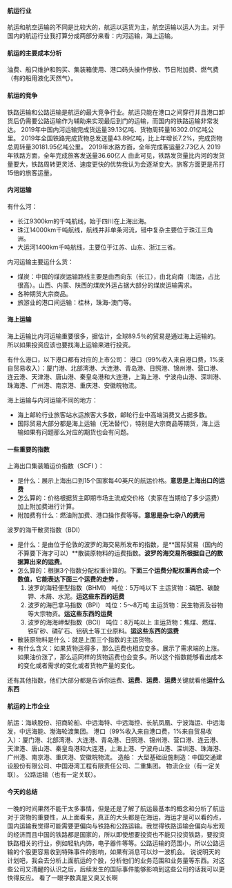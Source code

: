 #### 航运行业
航运和航空运输的不同是比较大的，航运以运货为主，航空运输以运人为主。对于国内的航运行业我打算分成两部分来看：内河运输，海上运输。

#### 航运的主要成本分析
油费、船只维护和购买、集装箱使用、港口码头操作停放、节日附加费、燃气费（有的船用液化天然气）。

#### 航运的竞争
铁路运输和公路运输是航运的最大竞争行业。航运只能在港口之间穿行并且港口卸货后仍需要公路运输作为辅助来实现最后到门的运输，而国内的铁路运输非常发达。
2019年中国内河运输完成货运量39.13亿吨、货物周转量16302.01亿吨公里。
2019年全国铁路完成货物总发送量43.89亿吨，比上年增长7.2%，完成货物总周转量30181.95亿吨公里。
2019年水路方面，全年完成客运量2.73亿人
2019年铁路方面，全年完成旅客发送量36.60亿人
由此可见，铁路发货量比内河的发货量要大，铁路周转更灵活、速度更快的优势我认为会逐渐变大。旅客方面更是吊打15倍的旅客运量。

#### 内河运输
有什么河：
- 长江9300km的千吨航线，始于四川在上海出海。
- 珠江14000km千吨航线，航线并非单条河流，错中复杂主要位于珠江三角洲。
- 大运河1400km千吨航线，主要位于江苏、山东、浙江三省。

内河运输主要运什么货：
- 煤炭：中国的煤炭运输路线主要是由西向东（长江），由北向南（海运，占比很高）。山西、内蒙、陕西的煤炭外运占据大部分的煤炭运输需求。
- 各种期货大宗商品。
- 旅游业的港口间运输：桂林，珠海-澳门等。

#### 海上运输
海上运输比内河运输重要很多，据估计，全球89.5％的贸易是通过海上运输的。所以如果投资应该也要找海上运输来进行投资。

有什么港口，以下港口都有对应的上市公司：
港口（99%收入来自港口费，1%来自贸易收入）：厦门港、北部湾港、大连港、青岛港、日照港、锦州港、营口港、连云港、天津港、唐山港、秦皇岛港和大连港，上海上港、宁波舟山港、深圳港、珠海港、广州港、南京港、重庆港、安徽皖物流。

海上运输与内河运输不同的地方：
- 海上邮轮行业旅客站水运旅客大多数，邮轮行业中高端消费又占据多数。
- 国际贸易大部分都是海上运输（无法替代），特别是大宗商品等期货，海上运输如果有问题那么对应的期货也会有问题。

#### 一些重要的指数
上海出口集装箱运价指数（SCFI ）：
- 是什么：展示上海出口到15个国家每40英尺的航运价格。**意思是上海出口的运费**
- 怎么算的：价格根据货主即期市场主流成交价格（卖家在当期给了多少运费）加上附加费进行计算。
- 附加费有什么：燃油附加费、港口操作费等等。**意思是杂七杂八的费用**

波罗的海干散货指数（BDI）
- 是什么：是由位于伦敦的波罗的海交易所发布的指数，是**国际贸易（国内的不算要下海才可以）**散装原物料的运费指数。**波罗的海交易所根据自己的数据算出来的运费**。
- 怎么算的：根据3个指数分配权重计算的。**下面三个运费分配权重再合成一个数值，它能表达下面三个运费的走势** 。
	1. 波罗的海轻便型指数（BHMI）
吨位：5万吨以下
主运货物：磷肥、碳酸钾、木屑、水泥。**运这些东西的运费**
	2. 波罗的海巴拿马指数（BPI）
吨位：5～8万吨
主运货物：民生物资及谷物等大宗物资。**运这些东西的运费**
	3. 波罗的海海岬型指数（BCI）
吨位：8万吨以上
主运货物：焦煤、燃煤、铁矿砂、磷矿石、铝矾土等工业原料。**运这些东西的运费**
- 散装原物料是什么：就是上面三个指数的主运货物。
- 有什么含义：如果货物运得多，那么运费也相应变多。展示了需求端的上涨。如果油价涨了，那么运同样的货物运费也会变多。所以这个指数能够看出成本的变化或者需求的变化或者货物产量的变化。

还有其他指数，他们大部分都是告诉你运费、**运费**、**运费**、**运费**关键就看他**运什么东西**

#### 航运的上市企业
航运：海峡股份、招商轮船、中远海特、中远海控、长航凤凰、宁波海运、中远海发，中远海能、渤海轮渡集团。
港口（99%收入来自港口费，1%来自贸易收入）：厦门港、北部湾港、大连港、青岛港、日照港、锦州港、营口港、连云港、天津港、唐山港、秦皇岛港和大连港，上海上港、宁波舟山港、深圳港、珠海港、广州港、南京港、重庆港、安徽皖物流。
造船：
大型基础设施制造：中国交通建设股份有限公司、中国港湾工程有限责任公司、二重集团。
物流企业（有一定关联）。
公路运输（也有一定关联）。

#### 今天的总结
一晚的时间果然不能干太多事情，但是还是了解了航运最基本的概念和分析了航运对于货物的重要性，从上面看来，真正的大头都是在海运，海运才是可以看的点，国内运输我觉得可能需要更偏向与铁路和公路运输。我觉得铁路运输会偏向与宏观的经济而且中国的铁路都是国家的，所以即使想要投资也不能只投资铁路，要投资铁路相关的行业，例如轻轨内饰，电子器件等等。公路运输的范围小，所以公路运输的个股更容易收到特殊事件的影响，如果有消息可以炒一波机会。
说说明天的计划吧，我会去分析上面航运的个股，分析他们的业务范围和业务量等东西。对这些公司又清醒的认识之后，后续发生的国际事件能够影响到这些公司的话我可以更快得反应。
看了一眼字数真是又臭又长啊